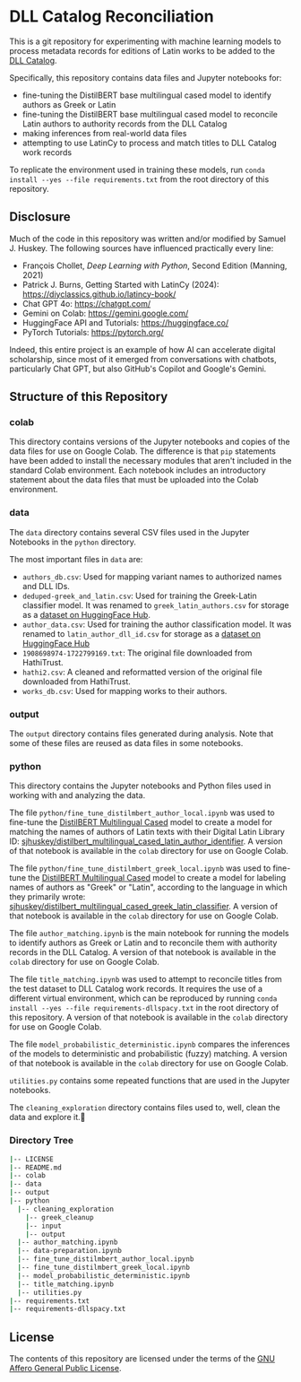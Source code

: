 # DLL Catalog Reconciliation

This is a git repository for experimenting with machine learning models to process metadata records for editions of Latin works to be added to the [DLL Catalog](https://catalog.digitallatin.org/).

Specifically, this repository contains data files and Jupyter notebooks for: 

- fine-tuning the DistilBERT base multilingual cased model to identify authors as Greek or Latin
- fine-tuning the DistilBERT base multilingual cased model to reconcile Latin authors to authority records from the DLL Catalog
- making inferences from real-world data files
- attempting to use LatinCy to process and match titles to DLL Catalog work records

To replicate the environment used in training these models, run `conda install --yes --file requirements.txt` from the root directory of this repository.

## Disclosure

Much of the code in this repository was written and/or modified by Samuel J. Huskey. The following sources have influenced practically every line:

- François Chollet, _Deep Learning with Python_, Second Edition (Manning, 2021)
- Patrick J. Burns, Getting Started with LatinCy (2024): <https://diyclassics.github.io/latincy-book/>
- Chat GPT 4o: <https://chatgpt.com/>
- Gemini on Colab: <https://gemini.google.com/>
- HuggingFace API and Tutorials: <https://huggingface.co/>
- PyTorch Tutorials: <https://pytorch.org/>

Indeed, this entire project is an example of how AI can accelerate digital scholarship, since most of it emerged from conversations with chatbots, particularly Chat GPT, but also GitHub's Copilot and Google's Gemini.

## Structure of this Repository

### colab

This directory contains versions of the Jupyter notebooks and copies of the data files for use on Google Colab. The difference is that `pip` statements have been added to install the necessary modules that aren't included in the standard Colab environment. Each notebook includes an introductory statement about the data files that must be uploaded into the Colab environment.

### data

The `data` directory contains several CSV files used in the Jupyter Notebooks in the `python` directory.

The most important files in `data` are:

- `authors_db.csv`: Used for mapping variant names to authorized names and DLL IDs.
- `deduped-greek_and_latin.csv`: Used for training the Greek-Latin classifier model. It was renamed to `greek_latin_authors.csv` for storage as a [dataset on HuggingFace Hub](https://huggingface.co/datasets/sjhuskey/greek_latin_authors).
- `author_data.csv`: Used for training the author classification model. It was renamed to `latin_author_dll_id.csv` for storage as a [dataset on HuggingFace Hub](https://huggingface.co/datasets/sjhuskey/latin_author_dll_id)
- `1908698974-1722799169.txt`: The original file downloaded from HathiTrust.
- `hathi2.csv`: A cleaned and reformatted version of the original file downloaded from HathiTrust.
- `works_db.csv`: Used for mapping works to their authors.

### output

The `output` directory contains files generated during analysis. Note that some of these files are reused as data files in some notebooks.

### python

This directory contains the Jupyter notebooks and Python files used in working with and analyzing the data. 

The file `python/fine_tune_distilmbert_author_local.ipynb` was used to fine-tune the [DistilBERT Multilingual Cased](https://huggingface.co/distilbert/distilbert-base-multilingual-cased) model to create a model for matching the names of authors of Latin texts with their Digital Latin Library ID: [sjhuskey/distilbert_multilingual_cased_latin_author_identifier](<https://huggingface.co/sjhuskey/distilbert_multilingual_cased_latin_author_identifier>). A version of that notebook is available in the `colab` directory for use on Google Colab.

The file `python/fine_tune_distilmbert_greek_local.ipynb` was used to fine-tune the [DistilBERT Multilingual Cased](https://huggingface.co/distilbert/distilbert-base-multilingual-cased) model to create a model for labeling names of authors as "Greek" or "Latin", according to the language in which they primarily wrote: [sjhuskey/distilbert_multilingual_cased_greek_latin_classifier](<https://huggingface.co/sjhuskey/distilbert_multilingual_cased_greek_latin_classifier>). A version of that notebook is available in the `colab` directory for use on Google Colab.

The file `author_matching.ipynb` is the main notebook for running the models to identify authors as Greek or Latin and to reconcile them with authority records in the DLL Catalog. A version of that notebook is available in the `colab` directory for use on Google Colab.

The file `title_matching.ipynb` was used to attempt to reconcile titles from the test dataset to DLL Catalog work records. It requires the use of a different virtual environment, which can be reproduced by running `conda install --yes --file requirements-dllspacy.txt` in the root directory of this repository. A version of that notebook is available in the `colab` directory for use on Google Colab.

The file `model_probabilistic_deterministic.ipynb` compares the inferences of the models to deterministic and probabilistic (fuzzy) matching. A version of that notebook is available in the `colab` directory for use on Google Colab.

`utilities.py` contains some repeated functions that are used in the Jupyter notebooks.

The `cleaning_exploration` directory contains files used to, well, clean the data and explore it.🧐

### Directory Tree

```bash
|-- LICENSE
|-- README.md
|-- colab
|-- data
|-- output
|-- python
  |-- cleaning_exploration
    |-- greek_cleanup
    |-- input
    |-- output
  |-- author_matching.ipynb
  |-- data-preparation.ipynb
  |-- fine_tune_distilmbert_author_local.ipynb
  |-- fine_tune_distilmbert_greek_local.ipynb
  |-- model_probabilistic_deterministic.ipynb
  |-- title_matching.ipynb
  |-- utilities.py
|-- requirements.txt
|-- requirements-dllspacy.txt
```

## License

The contents of this repository are licensed under the terms of the [GNU Affero General Public License](https://www.gnu.org/licenses/agpl-3.0.html).